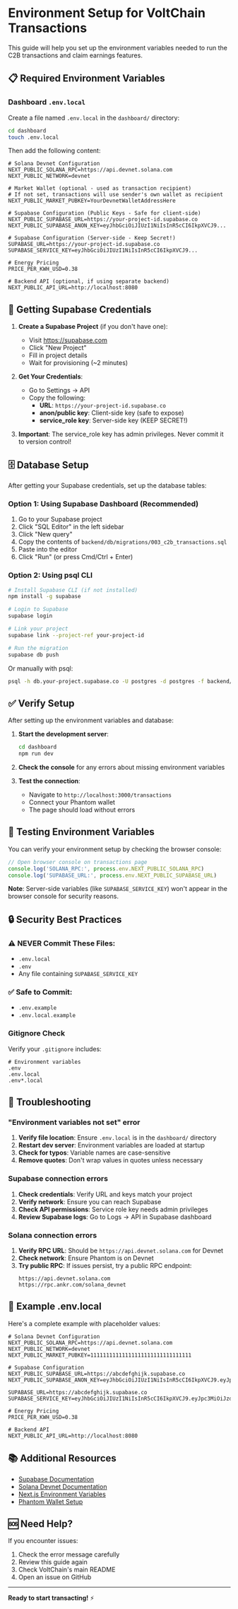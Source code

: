 # Environment Setup for VoltChain Transactions

This guide will help you set up the environment variables needed to run the C2B transactions and claim earnings features.

## 📋 Required Environment Variables

### Dashboard `.env.local`

Create a file named `.env.local` in the `dashboard/` directory:

```bash
cd dashboard
touch .env.local
```

Then add the following content:

```env
# Solana Devnet Configuration
NEXT_PUBLIC_SOLANA_RPC=https://api.devnet.solana.com
NEXT_PUBLIC_NETWORK=devnet

# Market Wallet (optional - used as transaction recipient)
# If not set, transactions will use sender's own wallet as recipient
NEXT_PUBLIC_MARKET_PUBKEY=YourDevnetWalletAddressHere

# Supabase Configuration (Public Keys - Safe for client-side)
NEXT_PUBLIC_SUPABASE_URL=https://your-project-id.supabase.co
NEXT_PUBLIC_SUPABASE_ANON_KEY=eyJhbGciOiJIUzI1NiIsInR5cCI6IkpXVCJ9...

# Supabase Configuration (Server-side - Keep Secret!)
SUPABASE_URL=https://your-project-id.supabase.co
SUPABASE_SERVICE_KEY=eyJhbGciOiJIUzI1NiIsInR5cCI6IkpXVCJ9...

# Energy Pricing
PRICE_PER_KWH_USD=0.38

# Backend API (optional, if using separate backend)
NEXT_PUBLIC_API_URL=http://localhost:8080
```

## 🔐 Getting Supabase Credentials

1. **Create a Supabase Project** (if you don't have one):
   - Visit https://supabase.com
   - Click "New Project"
   - Fill in project details
   - Wait for provisioning (~2 minutes)

2. **Get Your Credentials**:
   - Go to Settings → API
   - Copy the following:
     - **URL**: `https://your-project-id.supabase.co`
     - **anon/public key**: Client-side key (safe to expose)
     - **service_role key**: Server-side key (KEEP SECRET!)

3. **Important**: The service_role key has admin privileges. Never commit it to version control!

## 🗄️ Database Setup

After getting your Supabase credentials, set up the database tables:

### Option 1: Using Supabase Dashboard (Recommended)

1. Go to your Supabase project
2. Click "SQL Editor" in the left sidebar
3. Click "New query"
4. Copy the contents of `backend/db/migrations/003_c2b_transactions.sql`
5. Paste into the editor
6. Click "Run" (or press Cmd/Ctrl + Enter)

### Option 2: Using psql CLI

```bash
# Install Supabase CLI (if not installed)
npm install -g supabase

# Login to Supabase
supabase login

# Link your project
supabase link --project-ref your-project-id

# Run the migration
supabase db push
```

Or manually with psql:

```bash
psql -h db.your-project.supabase.co -U postgres -d postgres -f backend/db/migrations/003_c2b_transactions.sql
```

## ✅ Verify Setup

After setting up the environment variables and database:

1. **Start the development server**:
   ```bash
   cd dashboard
   npm run dev
   ```

2. **Check the console** for any errors about missing environment variables

3. **Test the connection**:
   - Navigate to `http://localhost:3000/transactions`
   - Connect your Phantom wallet
   - The page should load without errors

## 🧪 Testing Environment Variables

You can verify your environment setup by checking the browser console:

```javascript
// Open browser console on transactions page
console.log('SOLANA_RPC:', process.env.NEXT_PUBLIC_SOLANA_RPC)
console.log('SUPABASE_URL:', process.env.NEXT_PUBLIC_SUPABASE_URL)
```

**Note**: Server-side variables (like `SUPABASE_SERVICE_KEY`) won't appear in the browser console for security reasons.

## 🔒 Security Best Practices

### ⚠️ NEVER Commit These Files:
- `.env.local`
- `.env`
- Any file containing `SUPABASE_SERVICE_KEY`

### ✅ Safe to Commit:
- `.env.example`
- `.env.local.example`

### Gitignore Check

Verify your `.gitignore` includes:

```gitignore
# Environment variables
.env
.env.local
.env*.local
```

## 🐛 Troubleshooting

### "Environment variables not set" error

1. **Verify file location**: Ensure `.env.local` is in the `dashboard/` directory
2. **Restart dev server**: Environment variables are loaded at startup
3. **Check for typos**: Variable names are case-sensitive
4. **Remove quotes**: Don't wrap values in quotes unless necessary

### Supabase connection errors

1. **Check credentials**: Verify URL and keys match your project
2. **Verify network**: Ensure you can reach Supabase
3. **Check API permissions**: Service role key needs admin privileges
4. **Review Supabase logs**: Go to Logs → API in Supabase dashboard

### Solana connection errors

1. **Verify RPC URL**: Should be `https://api.devnet.solana.com` for Devnet
2. **Check network**: Ensure Phantom is on Devnet
3. **Try public RPC**: If issues persist, try a public RPC endpoint:
   ```
   https://api.devnet.solana.com
   https://rpc.ankr.com/solana_devnet
   ```

## 📝 Example .env.local

Here's a complete example with placeholder values:

```env
# Solana Devnet Configuration
NEXT_PUBLIC_SOLANA_RPC=https://api.devnet.solana.com
NEXT_PUBLIC_NETWORK=devnet
NEXT_PUBLIC_MARKET_PUBKEY=11111111111111111111111111111111

# Supabase Configuration
NEXT_PUBLIC_SUPABASE_URL=https://abcdefghijk.supabase.co
NEXT_PUBLIC_SUPABASE_ANON_KEY=eyJhbGciOiJIUzI1NiIsInR5cCI6IkpXVCJ9.eyJpc3MiOiJzdXBhYmFzZSIsInJlZiI6ImFiY2RlZmdoaWprIiwicm9sZSI6ImFub24iLCJpYXQiOjE2NDE3MjE3MjAsImV4cCI6MTk1NzI5NzcyMH0.placeholder

SUPABASE_URL=https://abcdefghijk.supabase.co
SUPABASE_SERVICE_KEY=eyJhbGciOiJIUzI1NiIsInR5cCI6IkpXVCJ9.eyJpc3MiOiJzdXBhYmFzZSIsInJlZiI6ImFiY2RlZmdoaWprIiwicm9sZSI6InNlcnZpY2Vfcm9sZSIsImlhdCI6MTY0MTcyMTcyMCwiZXhwIjoxOTU3Mjk3NzIwfQ.placeholder

# Energy Pricing
PRICE_PER_KWH_USD=0.38

# Backend API
NEXT_PUBLIC_API_URL=http://localhost:8080
```

## 📚 Additional Resources

- [Supabase Documentation](https://supabase.com/docs)
- [Solana Devnet Documentation](https://docs.solana.com/clusters#devnet)
- [Next.js Environment Variables](https://nextjs.org/docs/basic-features/environment-variables)
- [Phantom Wallet Setup](https://phantom.app/download)

## 🆘 Need Help?

If you encounter issues:

1. Check the error message carefully
2. Review this guide again
3. Check VoltChain's main README
4. Open an issue on GitHub

---

**Ready to start transacting!** ⚡

